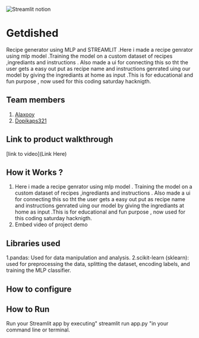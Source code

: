 

![Streamlit notion](https://github.com/TH-Activities/saturday-hack-night-template/assets/117498997/e8052bb6-ad89-48c3-b6e9-124f94c1cd01)




# Getdished
Recipe generator using MLP and STREAMLIT .Here i made a recipe genrator using mlp model .Training the model on a custom dataset of recipes ,ingrediants and instructions . Also made a ui for connecting this so tht the user gets a easy out put as recipe name and instructions genrated uing our model by giving the ingrediants at home as input .This is for educational and fun purpose , now used for this coding saturday hacknigth.
## Team members
1. [Alaxooy](https://github.com/TH-Activities/saturday-hack-night-template)
3. [Dopikaps321](https://github.com/TH-Activities/saturday-hack-night-template)
## Link to product walkthrough
[link to video](Link Here)
## How it Works ?
1. Here i made a recipe genrator using mlp model . Training the model on a custom dataset of recipes ,ingrediants and instructions . Also made a ui for connecting this so tht the user gets a easy out put as recipe name and instructions genrated uing our model by giving the ingrediants at home as input .This is for educational and fun purpose , now used for this coding saturday hacknigth.
2. Embed video of project demo
## Libraries used
 1.pandas: Used for data manipulation and analysis. 
 2.scikit-learn (sklearn): used for preprocessing the data, splitting the dataset, encoding labels, and training the MLP classifier.
## How to configure

## How to Run
Run your Streamlit app by executing" streamlit run app.py "in your command line or terminal.
